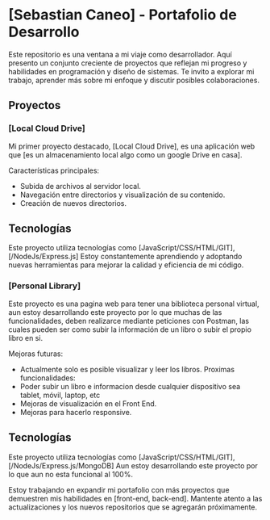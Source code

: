 

# [Sebastian Caneo] - Portafolio de Desarrollo

Este repositorio es una ventana a mi viaje como desarrollador. Aquí presento un conjunto creciente de proyectos que reflejan mi progreso y habilidades en programación y diseño de sistemas. Te invito a explorar mi trabajo, aprender más sobre mi enfoque y discutir posibles colaboraciones.

## Proyectos

### [Local Cloud Drive]

Mi primer proyecto destacado, [Local Cloud Drive], es una aplicación web que [es un almacenamiento local algo como un google Drive en casa]. 

Características principales:
- Subida de archivos al servidor local.
- Navegación entre directorios y visualización de su contenido.
- Creación de nuevos directorios.

## Tecnologías

Este proyecto utiliza tecnologías como [JavaScript/CSS/HTML/GIT], [/NodeJs/Express.js] Estoy constantemente aprendiendo y adoptando nuevas herramientas para mejorar la calidad y eficiencia de mi código.

### [Personal Library]

Este proyecto es una pagina web para tener una biblioteca personal virtual, aun estoy desarrollando este proyecto por lo que muchas de las funcionalidades,
deben realizarce mediante peticiones con Postman, las cuales pueden ser como subir la información de un libro o subir el propio libro en si.

Mejoras futuras:
- Actualmente solo es posible visualizar y leer los libros.
Proximas funcionalidades:
- Poder subir un libro e informacion desde cualquier dispositivo sea tablet, móvil, laptop, etc
- Mejoras de visualización en el Front End.
- Mejoras para hacerlo responsive.
## Tecnologías
Este proyecto utiliza tecnologías como [JavaScript/CSS/HTML/GIT], [/NodeJs/Express.js/MongoDB] Aun estoy desarrollando este proyecto por lo que aun no esta funcional al 100%.

Estoy trabajando en expandir mi portafolio con más proyectos que demuestren mis habilidades en [front-end, back-end]. Mantente atento a las actualizaciones y los nuevos repositorios que se agregarán próximamente.

